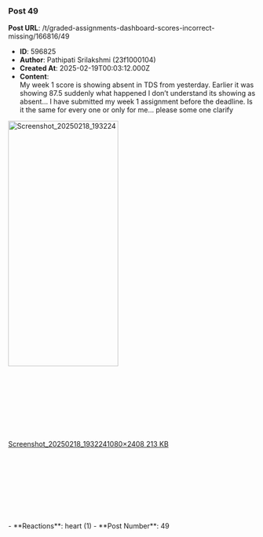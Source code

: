 ### Post 49
**Post URL**: /t/graded-assignments-dashboard-scores-incorrect-missing/166816/49
- **ID**: 596825
- **Author**: Pathipati Srilakshmi (23f1000104)
- **Created At**: 2025-02-19T00:03:12.000Z
- **Content**:  
  My week 1 score is showing absent in TDS from yesterday. Earlier it was showing 87.5 suddenly what happened I don’t understand its showing as absent… I have submitted my week 1 assignment before the deadline. Is it the same for every one or only for me… please some one clarify<br>
<div class="lightbox-wrapper"><a class="lightbox" href="https://europe1.discourse-cdn.com/flex013/uploads/iitm/original/3X/e/2/e20cd24fd262c44005b6e6e5d825dbf1d610e071.jpeg" data-download-href="/uploads/short-url/wfJnsharHxoVpRTrS9YcyhMOVbj.jpeg?dl=1" title="Screenshot_20250218_193224" rel="noopener nofollow ugc"><img src="https://europe1.discourse-cdn.com/flex013/uploads/iitm/optimized/3X/e/2/e20cd24fd262c44005b6e6e5d825dbf1d610e071_2_224x500.jpeg" alt="Screenshot_20250218_193224" data-base62-sha1="wfJnsharHxoVpRTrS9YcyhMOVbj" width="224" height="500" srcset="https://europe1.discourse-cdn.com/flex013/uploads/iitm/optimized/3X/e/2/e20cd24fd262c44005b6e6e5d825dbf1d610e071_2_224x500.jpeg, https://europe1.discourse-cdn.com/flex013/uploads/iitm/optimized/3X/e/2/e20cd24fd262c44005b6e6e5d825dbf1d610e071_2_336x750.jpeg 1.5x, https://europe1.discourse-cdn.com/flex013/uploads/iitm/optimized/3X/e/2/e20cd24fd262c44005b6e6e5d825dbf1d610e071_2_448x1000.jpeg 2x" data-dominant-color="BFB6B6"><div class="meta"><svg class="fa d-icon d-icon-far-image svg-icon" aria-hidden="true"><use href="#far-image"></use></svg><span class="filename">Screenshot_20250218_193224</span><span class="informations">1080×2408 213 KB</span><svg class="fa d-icon d-icon-discourse-expand svg-icon" aria-hidden="true"><use href="#discourse-expand"></use></svg></div></a></div>
- **Reactions**: heart (1)
- **Post Number**: 49

